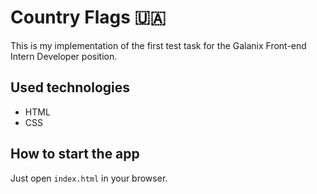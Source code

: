 # Country Flags 🇺🇦

This is my implementation of the first test task for the Galanix Front-end Intern Developer position.

## Used technologies

- HTML
- CSS

## How to start the app

Just open `index.html` in your browser.
